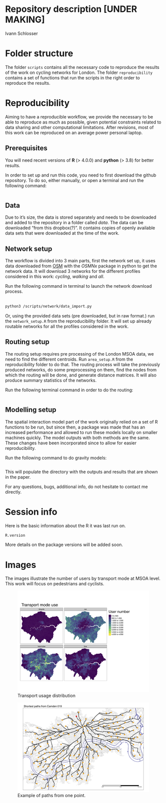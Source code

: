 Repository description \[UNDER MAKING\]
================
Ivann Schlosser

# Folder structure

The folder `scripts` contains all the necessary code to reproduce the
results of the work on cycling networks for London. The folder
`reproducibility` contains a set of functions that run the scripts in
the right order to reproduce the results.

# Reproducibility

Aiming to have a reproducible workflow, we provide the necessary to be
able to reproduce as much as possible, given potential constraints
related to data sharing and other computational limitations. After
revisions, most of this work can be reproduced on an average power
personal laptop.

## Prerequisites

You will need recent versions of **R** (\> 4.0.0) and **python** (\>
3.8) for better results.

In order to set up and run this code, you need to first download the
github repository. To do so, either manually, or open a terminal and run
the following command:

``` bash
```

## Data

Due to it’s size, the data is stored separately and needs to be
downloaded and added to the repository in a folder called *data*. The
data can be downloaded “from this dropbox(?)”. It contains copies of
openly available data sets that were downloaded at the time of the work.

## Network setup

The workflow is divided into 3 main parts, first the network set up, it
uses data downloaded from [OSM](openstreetmap.org) with the *OSMNx*
package in python to get the network data. It will download 3 networks
for the different profiles considered in this work: *cycling*, *walking*
and *all*.

Run the following command in terminal to launch the network download
process.

``` bash

python3 /scripts/network/data_import.py
```

Or, using the provided data sets (pre downloaded, but in raw format.)
run the `network_setup.R` from the reproducibility folder. It will set
up already routable networks for all the profiles considered in the
work.

## Routing setup

The routing setup requires pre processing of the London MSOA data, we
need to find the different centroids. Run `area_setup.R` from the
reproducibility folder to do that. The routing process will take the
previously produced networks, do some preprocessing on them, find the
nodes from which the routing will be done, and generate distance
matrices. It will also produce summary statistics of the networks.

Run the following terminal command in order to do the routing:

``` bash
```

## Modelling setup

The spatial interaction model part of the work originally relied on a
set of R functions to be run, but since then, a package was made that
has an increased performance and allowed to run these models locally on
smaller machines quickly. The model outputs with both methods are the
same. These changes have been incorporated since to allow for easier
reproducibility.

Run the following command to do gravity models:

``` bash
```

This will populate the directory with the outputs and results that are
shown in the paper.

For any questions, bugs, additional info, do not hesitate to contact me
directly.

# Session info

Here is the basic information about the R it was last run on.

``` r
R.version
```

More details on the package versions will be added soon.

# Images

The images illustrate the number of users by transport mode at MSOA
level. This work will focus on pedestrians and cyclists.

<figure>
<img src="images/light/transport_use_map.jpg"
alt="Transport usage distribution" />
<figcaption aria-hidden="true">Transport usage distribution</figcaption>
</figure>

<figure>
<img src="images/light/shortest_paths_camden019.jpg"
alt="Example of paths from one point." />
<figcaption aria-hidden="true">Example of paths from one
point.</figcaption>
</figure>
